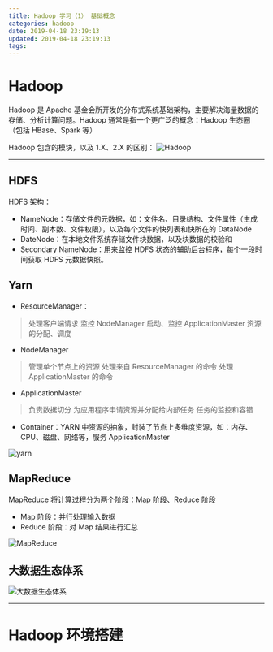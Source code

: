 ```yaml
---
title: Hadoop 学习（1） 基础概念
categories: hadoop
date: 2019-04-18 23:19:13
updated: 2019-04-18 23:19:13
tags:
---
```



# Hadoop

Hadoop 是 Apache 基金会所开发的分布式系统基础架构，主要解决海量数据的存储、分析计算问题。Hadoop 通常是指一个更广泛的概念：Hadoop 生态圈（包括 HBase、Spark 等）

<!-- more -->

Hadoop 包含的模块，以及 1.X、2.X 的区别：
![Hadoop](/images/hadoop/hadoop.png)

---

## HDFS

HDFS 架构：
- NameNode：存储文件的元数据，如：文件名、目录结构、文件属性（生成时间、副本数、文件权限），以及每个文件的快列表和快所在的 DataNode
- DateNode：在本地文件系统存储文件块数据，以及块数据的校验和
- Secondary NameNode：用来监控 HDFS 状态的辅助后台程序，每个一段时间获取 HDFS 元数据快照。


## Yarn

- ResourceManager：
> 处理客户端请求
> 监控 NodeManager
> 启动、监控 ApplicationMaster
> 资源的分配、调度
- NodeManager
> 管理单个节点上的资源
> 处理来自 ResourceManager 的命令
> 处理 ApplicationMaster 的命令
- ApplicationMaster
> 负责数据切分
> 为应用程序申请资源并分配给内部任务
> 任务的监控和容错
- Container：YARN 中资源的抽象，封装了节点上多维度资源，如：内存、CPU、磁盘、网络等，服务 ApplicationMaster

![yarn](/images/hadoop/yarn.png)

## MapReduce

MapReduce 将计算过程分为两个阶段：Map 阶段、Reduce 阶段

- Map 阶段：并行处理输入数据
- Reduce 阶段：对 Map 结果进行汇总

![MapReduce](/images/hadoop/map-reduce.png)


## 大数据生态体系
![大数据生态体系](/images/hadoop/life-cycle.png)

---

# Hadoop 环境搭建

